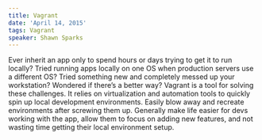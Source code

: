 ```yaml
---
title: Vagrant
date: 'April 14, 2015'
tags: Vagrant
speaker: Shawn Sparks
---
```


Ever inherit an app only to spend hours or days trying to get it to run
locally? Tried running apps locally on one OS when production servers use a
different OS? Tried something new and completely messed up your workstation?
Wondered if there’s a better way? Vagrant is a tool for solving these
challenges. It relies on virtualization and automation tools to quickly spin
up local development environments. Easily blow away and recreate environments
after screwing them up. Generally make life easier for devs working with the
app, allow them to focus on adding new features, and not wasting time getting
their local environment setup.
